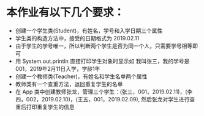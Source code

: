 # 本作业有以下几个要求：
- 创建一个学生类(Student)，有姓名，学号和入学日期三个属性
- 学生类的构造方法中，接受的日期格式为 2019.02.11
- 由于学生的学号唯一，所以判断两个学生是否为同一个人，只需要学号相等即可
- 用 System.out.println 直接打印学生对象时显示如 我叫张三，我的学号是001，2019年2月11日入学，学龄1年
- 创建一个教师类(Teacher)，有姓名和学生名单两个属性
- 教师类有一个查重方法，返回重复学生的名单
- 在 App 类中创建教师张龙，管理三个学生：(张三，001，2019.02.11)，(李四，002，2019.02.10)，(王五，001，2019.02.09), 然后张龙对学生进行查重后打印重复学生的信息